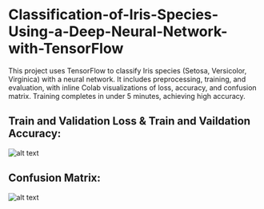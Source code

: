 # Classification-of-Iris-Species-Using-a-Deep-Neural-Network-with-TensorFlow
This project uses TensorFlow to classify Iris species (Setosa, Versicolor, Virginica) with a neural network. It includes preprocessing, training, and evaluation, with inline Colab visualizations of loss, accuracy, and confusion matrix. Training completes in under 5 minutes, achieving high accuracy.

## Train and Validation Loss & Train and Vaildation Accuracy:
![alt text]([image.png](https://github.com/Sakthivel0408/Classification-of-Iris-Species-Using-a-Deep-Neural-Network-with-TensorFlow/blob/db335f6187694cffbe6258019b1829af9a57ddde/Train%20and%20Validation%20Loss%20%26%20Train%20and%20Vaildation%20Accuracy.png))

## Confusion Matrix:
![alt text]([image-1.png](https://github.com/Sakthivel0408/Classification-of-Iris-Species-Using-a-Deep-Neural-Network-with-TensorFlow/blob/db335f6187694cffbe6258019b1829af9a57ddde/confusion%20matrix.png))
